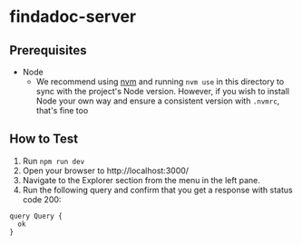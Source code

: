 # findadoc-server

## Prerequisites

- Node 
  - We recommend using [nvm](https://github.com/nvm-sh/nvm) and running `nvm use` in this directory to sync with the project's Node version. However, if you wish to install Node your own way and ensure a consistent version with `.nvmrc`, that's fine too


## How to Test
1. Run `npm run dev`
2. Open your browser to http://localhost:3000/
3. Navigate to the Explorer section from the menu in the left pane.
4. Run the following query and confirm that you get a response with status code 200:
```
query Query {
  ok
}
```